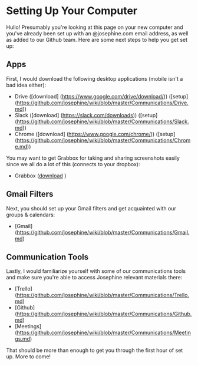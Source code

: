 # Setting Up Your Computer

Hullo! Presumably you're looking at this page on your new computer and you've already been set up with an @josephine.com email address, as well as added to our Github team. Here are some next steps to help you get set up: 

## Apps

First, I would download the following desktop applications (mobile isn't a bad idea either):
- Drive ([download] (https://www.google.com/drive/download/)) ([setup] (https://github.com/josephine/wiki/blob/master/Communications/Drive.md))
- Slack ([download] (https://slack.com/downloads)) ([setup] (https://github.com/josephine/wiki/blob/master/Communications/Slack.md))
- Chrome ([download] (https://www.google.com/chrome/)) ([setup] (https://github.com/josephine/wiki/blob/master/Communications/Chrome.md))

You may want to get Grabbox for taking and sharing screenshots easily since we all do a lot of this (connects to your dropbox):

- Grabbox ([download](http://grabbox.devsoft.no/) )

## Gmail Filters

Next, you should set up your Gmail filters and get acquainted with our groups & calendars:
- [Gmail] (https://github.com/josephine/wiki/blob/master/Communications/Gmail.md)

## Communication Tools

Lastly, I would familiarize yourself with some of our communications tools and make sure you're able to access Josephine relevant materials there:

- [Trello] (https://github.com/josephine/wiki/blob/master/Communications/Trello.md)
- [Github] (https://github.com/josephine/wiki/blob/master/Communications/Github.md)
- [Meetings] (https://github.com/josephine/wiki/blob/master/Communications/Meetings.md)

That should be more than enough to get you through the first hour of set up. More to come! 
